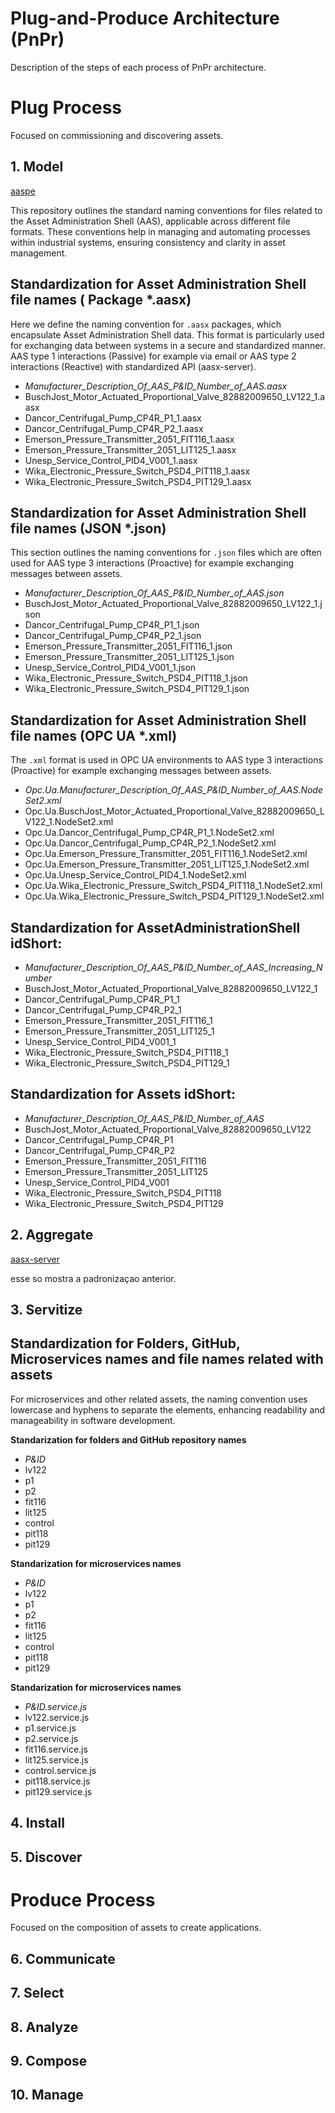 # Plug-and-Produce Architecture (PnPr)

Description of the steps of each process of PnPr architecture.

# Plug Process

Focused on commissioning and discovering assets.

## 1. Model
[aaspe](https://github.com/pontarolli/aaspe)

This repository outlines the standard naming conventions for files related to the Asset Administration Shell (AAS), applicable across different file formats. These conventions help in managing and automating processes within industrial systems, ensuring consistency and clarity in asset management.

## Standardization for Asset Administration Shell file names ( Package *.aasx)
Here we define the naming convention for `.aasx` packages, which encapsulate Asset Administration Shell data. This format is particularly used for exchanging data between systems in a secure and standardized manner. AAS type 1 interactions (Passive) for example via email or AAS type 2 interactions (Reactive) with standardized API (aasx-server).

- *Manufacturer_Description_Of_AAS_P&ID_Number_of_AAS.aasx* 
- BuschJost_Motor_Actuated_Proportional_Valve_82882009650_LV122_1.aasx
- Dancor_Centrifugal_Pump_CP4R_P1_1.aasx
- Dancor_Centrifugal_Pump_CP4R_P2_1.aasx
- Emerson_Pressure_Transmitter_2051_FIT116_1.aasx
- Emerson_Pressure_Transmitter_2051_LIT125_1.aasx
- Unesp_Service_Control_PID4_V001_1.aasx
- Wika_Electronic_Pressure_Switch_PSD4_PIT118_1.aasx
- Wika_Electronic_Pressure_Switch_PSD4_PIT129_1.aasx

## Standardization for Asset Administration Shell file names (JSON *.json)
This section outlines the naming conventions for `.json` files which are often used for AAS type 3 interactions (Proactive) for example exchanging messages between assets.

- *Manufacturer_Description_Of_AAS_P&ID_Number_of_AAS.json*
- BuschJost_Motor_Actuated_Proportional_Valve_82882009650_LV122_1.json
- Dancor_Centrifugal_Pump_CP4R_P1_1.json
- Dancor_Centrifugal_Pump_CP4R_P2_1.json
- Emerson_Pressure_Transmitter_2051_FIT116_1.json
- Emerson_Pressure_Transmitter_2051_LIT125_1.json
- Unesp_Service_Control_PID4_V001_1.json
- Wika_Electronic_Pressure_Switch_PSD4_PIT118_1.json
- Wika_Electronic_Pressure_Switch_PSD4_PIT129_1.json

## Standardization for Asset Administration Shell file names (OPC UA *.xml)
The `.xml` format is used in OPC UA environments to AAS type 3 interactions (Proactive) for example exchanging messages between assets.

- *Opc.Ua.Manufacturer_Description_Of_AAS_P&ID_Number_of_AAS.NodeSet2.xml*
- Opc.Ua.BuschJost_Motor_Actuated_Proportional_Valve_82882009650_LV122_1.NodeSet2.xml
- Opc.Ua.Dancor_Centrifugal_Pump_CP4R_P1_1.NodeSet2.xml
- Opc.Ua.Dancor_Centrifugal_Pump_CP4R_P2_1.NodeSet2.xml
- Opc.Ua.Emerson_Pressure_Transmitter_2051_FIT116_1.NodeSet2.xml
- Opc.Ua.Emerson_Pressure_Transmitter_2051_LIT125_1.NodeSet2.xml
- Opc.Ua.Unesp_Service_Control_PID4_1.NodeSet2.xml
- Opc.Ua.Wika_Electronic_Pressure_Switch_PSD4_PIT118_1.NodeSet2.xml
- Opc.Ua.Wika_Electronic_Pressure_Switch_PSD4_PIT129_1.NodeSet2.xml

## Standardization for AssetAdministrationShell idShort:
- *Manufacturer_Description_Of_AAS_P&ID_Number_of_AAS_Increasing_Number*
- BuschJost_Motor_Actuated_Proportional_Valve_82882009650_LV122_1
- Dancor_Centrifugal_Pump_CP4R_P1_1
- Dancor_Centrifugal_Pump_CP4R_P2_1
- Emerson_Pressure_Transmitter_2051_FIT116_1
- Emerson_Pressure_Transmitter_2051_LIT125_1
- Unesp_Service_Control_PID4_V001_1
- Wika_Electronic_Pressure_Switch_PSD4_PIT118_1
- Wika_Electronic_Pressure_Switch_PSD4_PIT129_1

## Standardization for Assets idShort:
- *Manufacturer_Description_Of_AAS_P&ID_Number_of_AAS*
- BuschJost_Motor_Actuated_Proportional_Valve_82882009650_LV122
- Dancor_Centrifugal_Pump_CP4R_P1
- Dancor_Centrifugal_Pump_CP4R_P2
- Emerson_Pressure_Transmitter_2051_FIT116
- Emerson_Pressure_Transmitter_2051_LIT125
- Unesp_Service_Control_PID4_V001
- Wika_Electronic_Pressure_Switch_PSD4_PIT118
- Wika_Electronic_Pressure_Switch_PSD4_PIT129




## 2. Aggregate
[aasx-server](https://github.com/pontarolli/aasx-server)

esse so mostra a padronizaçao anterior.

## 3. Servitize

## Standardization for Folders, GitHub, Microservices names and file names related with assets
For microservices and other related assets, the naming convention uses lowercase and hyphens to separate the elements, enhancing readability and manageability in software development. 

**Standarization for folders and GitHub repository names**
- *P&ID*
- lv122
- p1
- p2
- fit116
- lit125
- control
- pit118
- pit129

**Standarization for microservices names**
- *P&ID*  
- lv122
- p1
- p2
- fit116
- lit125
- control
- pit118
- pit129


**Standarization for microservices names**
- *P&ID.service.js*  
- lv122.service.js
- p1.service.js
- p2.service.js
- fit116.service.js
- lit125.service.js
- control.service.js
- pit118.service.js
- pit129.service.js

## 4. Install

## 5. Discover


# Produce Process

Focused on the composition of assets to create applications.

## 6. Communicate
## 7. Select
## 8. Analyze
## 9. Compose
## 10. Manage


